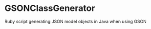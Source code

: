 GSONClassGenerator
==================

Ruby script generating JSON model objects in Java when using GSON
